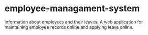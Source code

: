# employee-managament-system
Information about employees and their leaves.
A web application for maintaining  employee records online and applying leave online.
